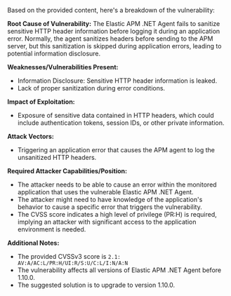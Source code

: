 Based on the provided content, here's a breakdown of the vulnerability:

**Root Cause of Vulnerability:**
The Elastic APM .NET Agent fails to sanitize sensitive HTTP header information before logging it during an application error. Normally, the agent sanitizes headers before sending to the APM server, but this sanitization is skipped during application errors, leading to potential information disclosure.

**Weaknesses/Vulnerabilities Present:**
- Information Disclosure: Sensitive HTTP header information is leaked.
- Lack of proper sanitization during error conditions.

**Impact of Exploitation:**
- Exposure of sensitive data contained in HTTP headers, which could include authentication tokens, session IDs, or other private information.

**Attack Vectors:**
- Triggering an application error that causes the APM agent to log the unsanitized HTTP headers.

**Required Attacker Capabilities/Position:**
- The attacker needs to be able to cause an error within the monitored application that uses the vulnerable Elastic APM .NET Agent.
- The attacker might need to have knowledge of the application's behavior to cause a specific error that triggers the vulnerability.
-  The CVSS score indicates a high level of privilege (PR:H) is required, implying an attacker with significant access to the application environment is needed.

**Additional Notes:**

*   The provided CVSSv3 score is `2.1: AV:A/AC:L/PR:H/UI:R/S:U/C:L/I:N/A:N`
*   The vulnerability affects all versions of Elastic APM .NET Agent before 1.10.0.
*   The suggested solution is to upgrade to version 1.10.0.